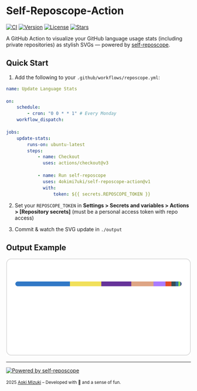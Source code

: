 # Self-Reposcope-Action

[![CI](https://github.com/4okimi7uki/self-reposcope-action/actions/workflows/test.yml/badge.svg)](https://github.com/4okimi7uki/self-reposcope-action/actions/workflows/test.yml)
[![Version](https://img.shields.io/github/v/release/4okimi7uki/self-reposcope-action?include_prereleases)](https://github.com/4okimi7uki/self-reposcope-action/releases)
[![License](https://img.shields.io/github/license/4okimi7uki/self-reposcope-action)](./LICENSE)
[![Stars](https://img.shields.io/github/stars/4okimi7uki/self-reposcope-action?style=social)](https://github.com/4okimi7uki/self-reposcope-action/stargazers)

A GitHub Action to visualize your GitHub language usage stats (including private repositories) as stylish SVGs — powered by [self-reposcope](https://github.com/4okimi7uki/self-reposcope).

## Quick Start

1. Add the following to your `.github/workflows/reposcope.yml`:

```yaml
name: Update Language Stats

on:
    schedule:
        - cron: "0 0 * * 1" # Every Monday
    workflow_dispatch:

jobs:
    update-stats:
        runs-on: ubuntu-latest
        steps:
            - name: Checkout
              uses: actions/checkout@v3

            - name: Run self-reposcope
              uses: 4okimi7uki/self-reposcope-action@v1
              with:
                  token: ${{ secrets.REPOSCOPE_TOKEN }}
```

2. Set your `REPOSCOPE_TOKEN` in **Settings > Secrets and variables > Actions > [Repository secrets]**
   (must be a personal access token with repo access)

3. Commit & watch the SVG update in `./output`

## Output Example

<p align="center">
<img src="https://raw.githubusercontent.com/4okimi7uki/self-reposcope/4e3092bbb4cf4a31b8551fdf1b8c86434ea4a9a3/output/full_languages.svg" alt="Language Chart"/>
</p>

---

[![Powered by self-reposcope](https://img.shields.io/badge/Powered%20by-self--reposcope-2f2f2f?style=for-the-badge&logo=rust&logoColor=orange)](https://github.com/4okimi7uki/self-reposcope)

<small>2025 [Aoki Mizuki](https://github.com/4okimi7uki) – Developed with 🍭 and a sense of fun.</small>

